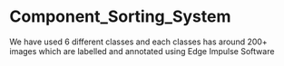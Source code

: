 # Component_Sorting_System
We have used 6 different classes and each classes has around 200+ images which are labelled and annotated using Edge Impulse Software
